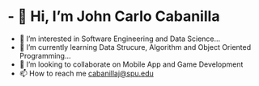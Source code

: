 # - 👋 Hi, I’m John Carlo Cabanilla
- 👀 I’m interested in Software Engineering and Data Science...
- 🌱 I’m currently learning Data Strucure, Algorithm and Object Oriented Programming...
- 💞️ I’m looking to collaborate on Mobile App and Game Development
- 📫 How to reach me cabanillaj@spu.edu

<!---
carlocabanilla23/carlocabanilla23 is a ✨ special ✨ repository because its `README.md` (this file) appears on your GitHub profile.
You can click the Preview link to take a look at your changes.
--->
